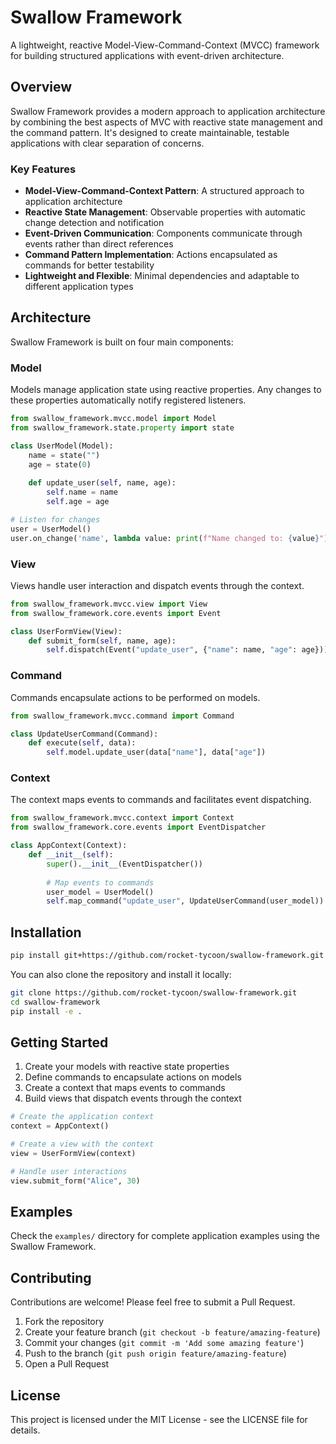 # Swallow Framework

A lightweight, reactive Model-View-Command-Context (MVCC) framework for building 
structured applications with event-driven architecture.

## Overview

Swallow Framework provides a modern approach to application architecture by combining
the best aspects of MVC with reactive state management and the command pattern. It's 
designed to create maintainable, testable applications with clear separation of concerns.

### Key Features

- **Model-View-Command-Context Pattern**: A structured approach to application architecture
- **Reactive State Management**: Observable properties with automatic change detection and notification
- **Event-Driven Communication**: Components communicate through events rather than direct references
- **Command Pattern Implementation**: Actions encapsulated as commands for better testability
- **Lightweight and Flexible**: Minimal dependencies and adaptable to different application types

## Architecture

Swallow Framework is built on four main components:

### Model

Models manage application state using reactive properties. Any changes to these properties 
automatically notify registered listeners.

```python
from swallow_framework.mvcc.model import Model
from swallow_framework.state.property import state

class UserModel(Model):
    name = state("")
    age = state(0)
    
    def update_user(self, name, age):
        self.name = name
        self.age = age

# Listen for changes
user = UserModel()
user.on_change('name', lambda value: print(f"Name changed to: {value}"))
```

### View

Views handle user interaction and dispatch events through the context.

```python
from swallow_framework.mvcc.view import View
from swallow_framework.core.events import Event

class UserFormView(View):
    def submit_form(self, name, age):
        self.dispatch(Event("update_user", {"name": name, "age": age}))
```

### Command

Commands encapsulate actions to be performed on models.

```python
from swallow_framework.mvcc.command import Command

class UpdateUserCommand(Command):
    def execute(self, data):
        self.model.update_user(data["name"], data["age"])
```

### Context

The context maps events to commands and facilitates event dispatching.

```python
from swallow_framework.mvcc.context import Context
from swallow_framework.core.events import EventDispatcher

class AppContext(Context):
    def __init__(self):
        super().__init__(EventDispatcher())
        
        # Map events to commands
        user_model = UserModel()
        self.map_command("update_user", UpdateUserCommand(user_model))
```

## Installation

```bash
pip install git+https://github.com/rocket-tycoon/swallow-framework.git
```

You can also clone the repository and install it locally:

```bash
git clone https://github.com/rocket-tycoon/swallow-framework.git
cd swallow-framework
pip install -e .
```

## Getting Started

1. Create your models with reactive state properties
2. Define commands to encapsulate actions on models
3. Create a context that maps events to commands
4. Build views that dispatch events through the context

```python
# Create the application context
context = AppContext()

# Create a view with the context
view = UserFormView(context)

# Handle user interactions
view.submit_form("Alice", 30)
```

## Examples

Check the `examples/` directory for complete application examples using the Swallow Framework.

## Contributing

Contributions are welcome! Please feel free to submit a Pull Request.

1. Fork the repository
2. Create your feature branch (`git checkout -b feature/amazing-feature`)
3. Commit your changes (`git commit -m 'Add some amazing feature'`)
4. Push to the branch (`git push origin feature/amazing-feature`)
5. Open a Pull Request

## License

This project is licensed under the MIT License - see the LICENSE file for details.